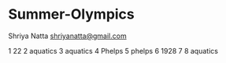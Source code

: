 # Summer-Olympics

Shriya Natta
shriyanatta@gmail.com



1 22
2 aquatics
3 aquatics
4 Phelps
5 phelps
6 1928
7 
8 aquatics
